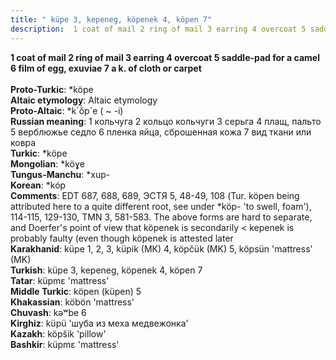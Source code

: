 ```yaml
---
title: " küpe 3, kepeneg, köpenek 4, köpen 7"
description:  1 coat of mail 2 ring of mail 3 earring 4 overcoat 5 saddle-pad for a camel 6 film of egg, exuviae 7 a k. of cloth or carpet
---
```

<p data-pagefind-weight="0.5">
<strong> 1 coat of mail 2 ring of mail 3 earring 4 overcoat 5 saddle-pad for a camel 6 film of egg, exuviae 7 a k. of cloth or carpet</strong><br><br>
<strong>Proto-Turkic</strong>:  *köpe<br>
<strong>Altaic etymology</strong>:  Altaic etymology<br>
<strong> Proto-Altaic</strong>:  *k`ŏ̀p`e ( ~ -i)<br>
<strong>Russian meaning</strong>:  1 кольчуга 2 кольцо кольчуги 3 серьга 4 плащ, пальто 5 верблюжье седло 6 пленка яйца, сброшенная кожа 7 вид ткани или ковра<br>
<strong>Turkic</strong>:  *köpe<br>
<strong>Mongolian</strong>:  *köɣe<br>
<strong>Tungus-Manchu</strong>:  *xup-<br>
<strong>Korean</strong>:  *kóp<br>
<strong>Comments</strong>:  EDT 687, 688, 689, ЭСТЯ 5, 48-49, 108 (Tur. köpen being attributed here to a quite different root, see under *köp- 'to swell, foam'), 114-115, 129-130, TMN 3, 581-583. The above forms are hard to separate, and Doerfer's point of view that köpenek is secondarily < kepenek is probably faulty (even though köpenek is attested later<br>
<strong>Karakhanid</strong>:  küpe 1, 2, 3, küpik (MK) 4, köpčük (MK) 5, köpsün 'mattress' (MK)<br>
<strong>Turkish</strong>:  küpe 3, kepeneg, köpenek 4, köpen 7<br>
<strong>Tatar</strong>:  küpmɛ 'mattress'<br>
<strong>Middle Turkic</strong>:  köpen (küpen) 5<br>
<strong>Khakassian</strong>:  köbön 'mattress'<br>
<strong>Chuvash</strong>:  kǝʷbe 6<br>
<strong>Kirghiz</strong>:  küpü 'шуба из меха медвежонка'<br>
<strong>Kazakh</strong>:  köpšik 'pillow'<br>
<strong>Bashkir</strong>:  küpmɛ 'mattress'<br>

</p>
